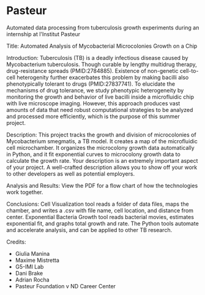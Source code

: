 # Pasteur
Automated data processing from tuberculosis growth experiments during an internship at l'Institut Pasteur

Title:
Automated Analysis of Mycobacterial Microcolonies Growth on a Chip

Introduction:
Tuberculosis (TB) is a deadly infectious disease caused by Mycobacterium tuberculosis. Though curable by lengthy multidrug therapy, drug-resistance spreads (PMID:2784885). Existence of non-genetic cell-to-cell heterogenity further exacerbates this problem by making bacilli also phenotypically tolerant to drugs (PMID:27837741). To elucidate the mechanisms of drug tolerance, we study phenotypic heterogeneity by monitoring the growth and behavior of live bacilli inside a microfluidic chip with live microscope imaging. However, this approach produces vast amounts of data that need robust computational strategies to be analyzed and processed more efficiently, which is the purpose of this summer project.

Description:
This project tracks the growth and division of microcolonies of Mycobacterium smegmatis, a TB model. It creates a map of the microfluidic cell microchamber. It organizes the microcolony growth data automatically in Python, and it fit exponential curves to microcolony growth data to calculate the growth rate.
Your description is an extremely important aspect of your project. A well-crafted description allows you to show off your work to other developers as well as potential employers.

Analysis and Results:
View the PDF for a flow chart of how the technologies work together. 

Conclusions:
Cell Visualization tool reads a folder of data files, maps the chamber, and writes a .csv with file name, cell location, and distance from center. Exponential Bacteria Growth tool reads bacterial movies, estimates exponential fit, and graphs total growth and rate. The Python tools automate and accelerate analysis, and can be applied to other TB research.

Credits:
- Giulia Manina
- Maxime Mistretta
- G5-IMI Lab
- Dani Brake
- Adrian Rocha
- Pasteur Foundation v  ND Career Center
